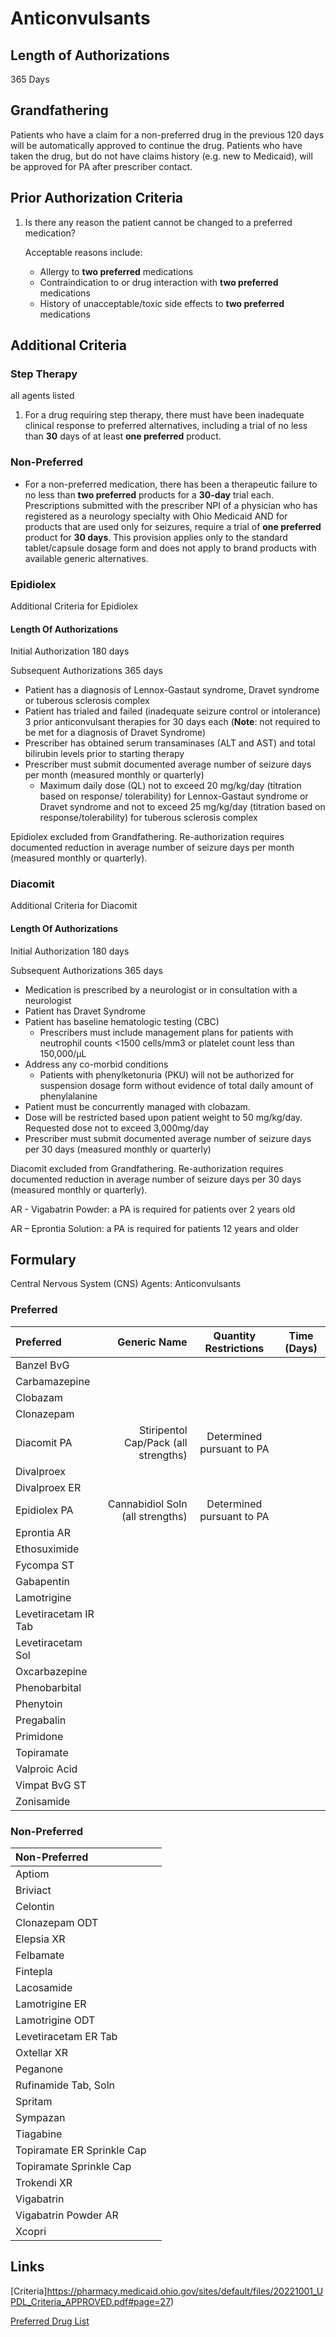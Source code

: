 # Anticonvulsants

## Length of Authorizations

365 Days

## Grandfathering

Patients who have a claim for a non-preferred drug in the previous 120 days will be automatically approved to continue the drug. Patients who have taken the drug, but do not have claims history (e.g. new to Medicaid), will be approved for PA after prescriber contact.

## Prior Authorization Criteria

1.  Is there any reason the patient cannot be changed to a preferred medication?

    Acceptable reasons include:

    -   Allergy to **two preferred** medications
    -   Contraindication to or drug interaction with **two preferred** medications
    -   History of unacceptable/toxic side effects to **two preferred** medications

## Additional Criteria

### Step Therapy

all agents listed

1.  For a drug requiring step therapy, there must have been inadequate clinical response to preferred alternatives, including a trial of no less than **30** days of at least **one preferred** product.

### Non-Preferred

-   For a non-preferred medication, there has been a therapeutic failure to no less than **two preferred** products for a **30-day** trial each. Prescriptions submitted with the prescriber NPI of a physician who has registered as a neurology specialty with Ohio Medicaid AND for products that are used only for seizures, require a trial of **one preferred** product for **30 days**. This provision applies only to the standard tablet/capsule dosage form and does not apply to brand products with available generic alternatives.


### Epidiolex

Additional Criteria for Epidiolex

#### Length Of Authorizations

Initial Authorization 180 days

Subsequent Authorizations 365 days

-   Patient has a diagnosis of Lennox-Gastaut syndrome, Dravet syndrome or tuberous sclerosis complex
-   Patient has trialed and failed (inadequate seizure control or intolerance) 3 prior anticonvulsant therapies for 30 days each (**Note**: not required to be met for a diagnosis of Dravet Syndrome)
-   Prescriber has obtained serum transaminases (ALT and AST) and total bilirubin levels prior to starting therapy
-   Prescriber must submit documented average number of seizure days per month (measured monthly or quarterly)
    -   Maximum daily dose (QL) not to exceed 20 mg/kg/day (titration based on response/ tolerability) for Lennox-Gastaut syndrome or Dravet syndrome and not to exceed 25 mg/kg/day (titration based on response/tolerability) for tuberous sclerosis complex

Epidiolex excluded from Grandfathering. Re-authorization requires documented reduction in average number of seizure days per month (measured monthly or quarterly).

### Diacomit

Additional Criteria for Diacomit
#### Length Of Authorizations

Initial Authorization 180 days

Subsequent Authorizations 365 days

-   Medication is prescribed by a neurologist or in consultation with a neurologist
-   Patient has Dravet Syndrome
-   Patient has baseline hematologic testing (CBC)
    -   Prescribers must include management plans for patients with neutrophil counts \<1500 cells/mm3 or platelet count less than 150,000/µL
-   Address any co-morbid conditions
    -   Patients with phenylketonuria (PKU) will not be authorized for suspension dosage form without evidence of total daily amount of phenylalanine
-   Patient must be concurrently managed with clobazam.
-   Dose will be restricted based upon patient weight to 50 mg/kg/day. Requested dose not to exceed 3,000mg/day
-   Prescriber must submit documented average number of seizure days per 30 days (measured monthly or quarterly)

Diacomit excluded from Grandfathering. Re-authorization requires documented reduction in average number of seizure days per 30 days (measured monthly or quarterly).

AR - Vigabatrin Powder: a PA is required for patients over 2 years old

AR – Eprontia Solution: a PA is required for patients 12 years and older

## Formulary

Central Nervous System (CNS) Agents: Anticonvulsants

### Preferred

| Preferred            |                         Generic Name |   Quantity Restrictions   | Time (Days) |
| :------------------- | -----------------------------------: | :-----------------------: | :---------: |
| Banzel BvG           |                                      |                           |             |
| Carbamazepine        |                                      |                           |             |
| Clobazam             |                                      |                           |             |
| Clonazepam           |                                      |                           |             |
| Diacomit PA          | Stiripentol Cap/Pack (all strengths) | Determined pursuant to PA |             |
| Divalproex           |                                      |                           |             |
| Divalproex ER        |                                      |                           |             |
| Epidiolex PA         |     Cannabidiol Soln (all strengths) | Determined pursuant to PA |             |
| Eprontia AR          |                                      |                           |             |
| Ethosuximide         |                                      |                           |             |
| Fycompa ST           |                                      |                           |             |
| Gabapentin           |                                      |                           |             |
| Lamotrigine          |                                      |                           |             |
| Levetiracetam IR Tab |                                      |                           |             |
| Levetiracetam Sol    |                                      |                           |             |
| Oxcarbazepine        |                                      |                           |             |
| Phenobarbital        |                                      |                           |             |
| Phenytoin            |                                      |                           |             |
| Pregabalin           |                                      |                           |             |
| Primidone            |                                      |                           |             |
| Topiramate           |                                      |                           |             |
| Valproic Acid        |                                      |                           |             |
| Vimpat BvG ST        |                                      |                           |             |
| Zonisamide           |                                      |                           |             |

### Non-Preferred

| Non-Preferred              |      |
| :------------------------- | ---: |
| Aptiom                     |      |
| Briviact                   |      |
| Celontin                   |      |
| Clonazepam ODT             |      |
| Elepsia XR                 |      |
| Felbamate                  |      |
| Fintepla                   |      |
| Lacosamide                 |      |
| Lamotrigine ER             |      |
| Lamotrigine ODT            |      |
| Levetiracetam ER Tab       |      |
| Oxtellar XR                |      |
| Peganone                   |      |
| Rufinamide Tab, Soln       |      |
| Spritam                    |      |
| Sympazan                   |      |
| Tiagabine                  |      |
| Topiramate ER Sprinkle Cap |      |
| Topiramate Sprinkle Cap    |      |
| Trokendi XR                |      |
| Vigabatrin                 |      |
| Vigabatrin Powder AR       |      |
| Xcopri                     |      |

## Links

[Criteria]https://pharmacy.medicaid.ohio.gov/sites/default/files/20221001_UPDL_Criteria_APPROVED.pdf#page=27)

[Preferred Drug List](https://pharmacy.medicaid.ohio.gov/sites/default/files/20221001_UPDL_APPROVED_.pdf#page=13)